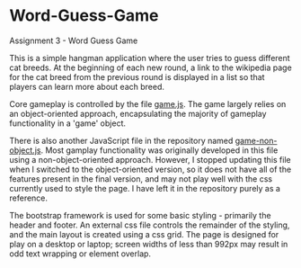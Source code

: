 # Word-Guess-Game

Assignment 3 - Word Guess Game

This is a simple hangman application where the user tries to guess different cat breeds. At the beginning of each new round, a link to the wikipedia page for the cat breed from the previous round is displayed in a list so that players can learn more about each breed.

Core gameplay is controlled by the file [game.js](assets/javascript/game.js).  The game largely relies on an object-oriented approach, encapsulating the majority of gameplay functionality in a 'game' object.

There is also another JavaScript file in the repository named [game-non-object.js](assets/javascript/game-non-object.js).  Most gamplay functionality was originally developed in this file using a non-object-oriented approach.  However, I stopped updating this file when I switched to the object-oriented version, so it does not have all of the features present in the final version, and may not play well with the css currently used to style the page.  I have left it in the repository purely as a reference.

The bootstrap framework is used for some basic styling - primarily the header and footer. An external css file controls the remainder of the styling, and the main layout is created using a css grid. The page is designed for play on a desktop or laptop; screen widths of less than 992px may result in odd text wrapping or element overlap.